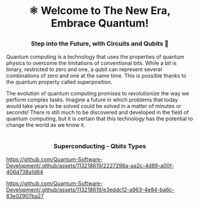 <br>

# <p align="center"> ⚛︎ Welcome to The New Era, Embrace Quantum!<br>

### <p align="center"> Step into the Future, with Circuits and Qubits 🚀

Quantum computing is a technology that uses the properties of quantum physics to overcome the limitations of conventional bits. While a bit is binary, restricted to zero and one, a qubit can represent several combinations of zero and one at the same time. This is possible thanks to the quantum property called superposition.

The evolution of quantum computing promises to revolutionize the way we perform complex tasks. Imagine a future in which problems that today would take years to be solved could be solved in a matter of minutes or seconds! There is still much to be discovered and developed in the field of quantum computing, but it is certain that this technology has the potential to change the world as we know it.
<br><br>


### <p align="center">  Superconducting - Qbits Types </p>
https://github.com/Quantum-Software-Development/.github/assets/113218619/2227298a-aa2c-4d89-a00f-406d738a1d64






https://github.com/Quantum-Software-Development/.github/assets/113218619/e3eddc12-a963-4e84-ba6c-63e02907ba27



